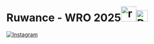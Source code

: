 # Ruwance - WRO 2025<img width="40" alt="robotek" src="https://github.com/user-attachments/assets/bffadef9-b0aa-4810-93ff-13db445ac044" /><img src="https://upload.wikimedia.org/wikipedia/commons/thumb/d/df/Flag_of_Peru_%28state%29.svg/1200px-Flag_of_Peru_%28state%29.svg.png" alt="Peru Flag" width="30"/>


[![Instagram](https://img.shields.io/badge/Instagram-%23FFA500.svg?style=for-the-badge&logo=Instagram&logoColor=white&logoWidth=50&style=plastic)](https://www.instagram.com/robotekperu/)
